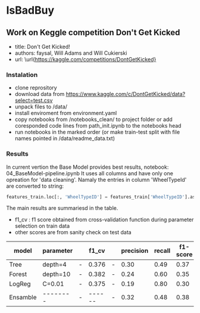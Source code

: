 # IsBadBuy
## Work on Keggle competition Don't Get Kicked

- title: Don't Get Kicked!
- authors: faysal, Will Adams and Will Cukierski
- url: \url{https://kaggle.com/competitions/DontGetKicked}

### Instalation
- clone reprository 
- download data from https://www.kaggle.com/c/DontGetKicked/data?select=test.csv
- unpack files to /data/
- install enviroment from environment.yaml
- copy notebooks from /notebooks_clean/  to project folder or add coresponded code lines from path_init.ipynb to the notebooks head
- run notebooks in the marked order (or make train-test split with file names pointed in /data/readme_data.txt)


### Results

In current vertion the Base Model provides best results, notebook: 04_BaseModel-pipeline.ipynb
It uses all columns and have only one opreation for 'data cleaning'. Namaly the entries in column 'WheelTypeId' are converted to string:

```python
features_train.loc[:, 'WheelTypeID'] = features_train['WheelTypeID'].astype(str)
```

The main results are summariesd in the table. 
- f1_cv : f1 score obtained from cross-validation function during parameter selection on train data
- other scores are from sanity check on test data


| model | parameter | | f1_cv | | precision  | recall | f1-score | pred.sum() |
|-------|-----------|-|-------|-|------------|--------|----------|------------|
| Tree  | depth=4   |-| 0.376 |-| 0.30       | 0.49   | 0.37     | 2162       |
| Forest | depth=10 |-| 0.382 |-| 0.24       |  0.60  | 0.35     | 3143       |
| LogReg | C=0.01   |-| 0.375 |-| 0.19       | 0.80   | 0.30     | 5548       |
|Ensamble| -------- |-|------ |-| 0.32       | 0.48   | 0.38     | 1909       |

